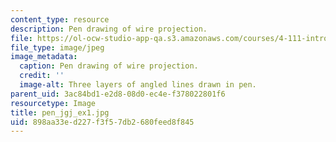 ```yaml
---
content_type: resource
description: Pen drawing of wire projection.
file: https://ol-ocw-studio-app-qa.s3.amazonaws.com/courses/4-111-introduction-to-architecture-environmental-design-spring-2014/898aa33ed227f3f57db2680feed8f845_pen_jgj_ex1.jpg
file_type: image/jpeg
image_metadata:
  caption: Pen drawing of wire projection.
  credit: ''
  image-alt: Three layers of angled lines drawn in pen.
parent_uid: 3ac84bd1-e2d8-08d0-ec4e-f378022801f6
resourcetype: Image
title: pen_jgj_ex1.jpg
uid: 898aa33e-d227-f3f5-7db2-680feed8f845
---
```

